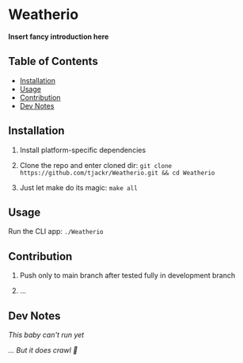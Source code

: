 # Weatherio

**Insert fancy introduction here**

## Table of Contents

- [Installation](#installation)  
- [Usage](#usage)  
- [Contribution](#contribution)
- [Dev Notes](#dev-notes)  

## Installation

1. Install platform-specific dependencies

2. Clone the repo and enter cloned dir:
`git clone https://github.com/tjackr/Weatherio.git && cd Weatherio`

3. Just let make do its magic:
`make all`

## Usage

Run the CLI app:
`./Weatherio`

## Contribution

1. Push only to main branch after tested fully in development branch

2. ...

## Dev Notes

_This baby can't run yet_ 

_... But it does crawl 👶_

